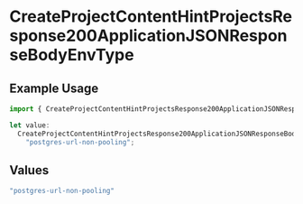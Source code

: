 # CreateProjectContentHintProjectsResponse200ApplicationJSONResponseBodyEnvType

## Example Usage

```typescript
import { CreateProjectContentHintProjectsResponse200ApplicationJSONResponseBodyEnvType } from "@vercel/sdk/models/createprojectop.js";

let value:
  CreateProjectContentHintProjectsResponse200ApplicationJSONResponseBodyEnvType =
    "postgres-url-non-pooling";
```

## Values

```typescript
"postgres-url-non-pooling"
```